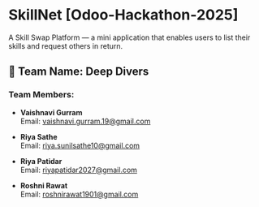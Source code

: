 # SkillNet [Odoo-Hackathon-2025]
A Skill Swap Platform — a mini application that enables users to list their skills and request others in return.

## 👥 Team Name: Deep Divers

### Team Members:

- **Vaishnavi Gurram**  
  Email: vaishnavi.gurram.19@gmail.com

- **Riya Sathe**    
  Email: riya.sunilsathe10@gmail.com

- **Riya Patidar**   
  Email: riyapatidar2027@gmail.com

- **Roshni Rawat**    
  Email: roshnirawat1901@gmail.com
